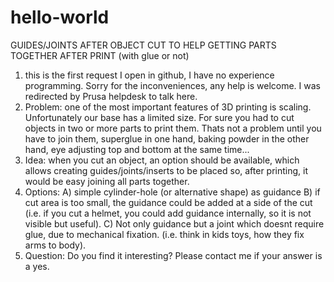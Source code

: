 # hello-world
GUIDES/JOINTS AFTER OBJECT CUT TO HELP GETTING PARTS TOGETHER AFTER PRINT (with glue or not)
1) this is the first request I open in github, I have no experience programming. Sorry for the inconveniences, any help is welcome. I was redirected by Prusa helpdesk to talk here.
2) Problem: one of the most important features of 3D printing is scaling. Unfortunately our base has a limited size. For sure you had to cut objects in two or more parts to print them. Thats not a problem until you have to join them, superglue in one hand, baking powder in the other hand, eye adjusting top and bottom at the same time...
3) Idea: when you cut an object, an option should be available, which allows creating guides/joints/inserts to be placed so, after printing, it would be easy joining all parts together.
4) Options: A) simple cylinder-hole (or alternative shape) as guidance B) if cut area is too small, the guidance could be added at a side of the cut (i.e. if you cut a helmet, you could add guidance internally, so it is not visible but useful). C) Not only guidance but a joint which doesnt require glue, due to mechanical fixation. (i.e. think in kids toys, how they fix arms to body).
5) Question: Do you find it interesting? Please contact me if your answer is a yes.
